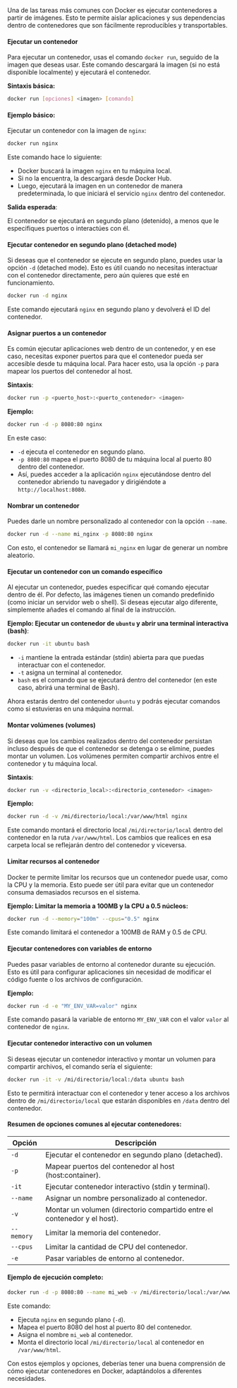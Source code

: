 
Una de las tareas más comunes con Docker es ejecutar contenedores a partir de imágenes. Esto te permite aislar aplicaciones y sus dependencias dentro de contenedores que son fácilmente reproducibles y transportables.

#### **Ejecutar un contenedor**

Para ejecutar un contenedor, usas el comando `docker run`, seguido de la imagen que deseas usar. Este comando descargará la imagen (si no está disponible localmente) y ejecutará el contenedor.

**Sintaxis básica:**

```bash
docker run [opciones] <imagen> [comando]
```

#### **Ejemplo básico:**

Ejecutar un contenedor con la imagen de `nginx`:

```bash
docker run nginx
```

Este comando hace lo siguiente:
- Docker buscará la imagen `nginx` en tu máquina local.
- Si no la encuentra, la descargará desde Docker Hub.
- Luego, ejecutará la imagen en un contenedor de manera predeterminada, lo que iniciará el servicio `nginx` dentro del contenedor.

**Salida esperada**:

El contenedor se ejecutará en segundo plano (detenido), a menos que le especifiques puertos o interactúes con él.

#### **Ejecutar contenedor en segundo plano (detached mode)**

Si deseas que el contenedor se ejecute en segundo plano, puedes usar la opción `-d` (detached mode). Esto es útil cuando no necesitas interactuar con el contenedor directamente, pero aún quieres que esté en funcionamiento.

```bash
docker run -d nginx
```

Este comando ejecutará `nginx` en segundo plano y devolverá el ID del contenedor.

#### **Asignar puertos a un contenedor**

Es común ejecutar aplicaciones web dentro de un contenedor, y en ese caso, necesitas exponer puertos para que el contenedor pueda ser accesible desde tu máquina local. Para hacer esto, usa la opción `-p` para mapear los puertos del contenedor al host.

**Sintaxis**:

```bash
docker run -p <puerto_host>:<puerto_contenedor> <imagen>
```

**Ejemplo:**

```bash
docker run -d -p 8080:80 nginx
```

En este caso:
- `-d` ejecuta el contenedor en segundo plano.
- `-p 8080:80` mapea el puerto 8080 de tu máquina local al puerto 80 dentro del contenedor.
- Así, puedes acceder a la aplicación `nginx` ejecutándose dentro del contenedor abriendo tu navegador y dirigiéndote a `http://localhost:8080`.

#### **Nombrar un contenedor**

Puedes darle un nombre personalizado al contenedor con la opción `--name`.

```bash
docker run -d --name mi_nginx -p 8080:80 nginx
```

Con esto, el contenedor se llamará `mi_nginx` en lugar de generar un nombre aleatorio.

#### **Ejecutar un contenedor con un comando específico**

Al ejecutar un contenedor, puedes especificar qué comando ejecutar dentro de él. Por defecto, las imágenes tienen un comando predefinido (como iniciar un servidor web o shell). Si deseas ejecutar algo diferente, simplemente añades el comando al final de la instrucción.

**Ejemplo: Ejecutar un contenedor de `ubuntu` y abrir una terminal interactiva (bash)**:

```bash
docker run -it ubuntu bash
```

- `-i` mantiene la entrada estándar (stdin) abierta para que puedas interactuar con el contenedor.
- `-t` asigna un terminal al contenedor.
- `bash` es el comando que se ejecutará dentro del contenedor (en este caso, abrirá una terminal de Bash).

Ahora estarás dentro del contenedor `ubuntu` y podrás ejecutar comandos como si estuvieras en una máquina normal.

#### **Montar volúmenes (volumes)**

Si deseas que los cambios realizados dentro del contenedor persistan incluso después de que el contenedor se detenga o se elimine, puedes montar un volumen. Los volúmenes permiten compartir archivos entre el contenedor y tu máquina local.

**Sintaxis**:

```bash
docker run -v <directorio_local>:<directorio_contenedor> <imagen>
```

**Ejemplo:**

```bash
docker run -d -v /mi/directorio/local:/var/www/html nginx
```

Este comando montará el directorio local `/mi/directorio/local` dentro del contenedor en la ruta `/var/www/html`. Los cambios que realices en esa carpeta local se reflejarán dentro del contenedor y viceversa.

#### **Limitar recursos al contenedor**

Docker te permite limitar los recursos que un contenedor puede usar, como la CPU y la memoria. Esto puede ser útil para evitar que un contenedor consuma demasiados recursos en el sistema.

**Ejemplo: Limitar la memoria a 100MB y la CPU a 0.5 núcleos:**

```bash
docker run -d --memory="100m" --cpus="0.5" nginx
```

Este comando limitará el contenedor a 100MB de RAM y 0.5 de CPU.

#### **Ejecutar contenedores con variables de entorno**

Puedes pasar variables de entorno al contenedor durante su ejecución. Esto es útil para configurar aplicaciones sin necesidad de modificar el código fuente o los archivos de configuración.

**Ejemplo:**

```bash
docker run -d -e "MY_ENV_VAR=valor" nginx
```

Este comando pasará la variable de entorno `MY_ENV_VAR` con el valor `valor` al contenedor de `nginx`.

#### **Ejecutar contenedor interactivo con un volumen**

Si deseas ejecutar un contenedor interactivo y montar un volumen para compartir archivos, el comando sería el siguiente:

```bash
docker run -it -v /mi/directorio/local:/data ubuntu bash
```

Esto te permitirá interactuar con el contenedor y tener acceso a los archivos dentro de `/mi/directorio/local` que estarán disponibles en `/data` dentro del contenedor.

#### **Resumen de opciones comunes al ejecutar contenedores:**

| Opción               | Descripción                                           |
|----------------------|-------------------------------------------------------|
| `-d`                 | Ejecutar el contenedor en segundo plano (detached).   |
| `-p`                 | Mapear puertos del contenedor al host (host:container).|
| `-it`                | Ejecutar contenedor interactivo (stdin y terminal).   |
| `--name`             | Asignar un nombre personalizado al contenedor.        |
| `-v`                 | Montar un volumen (directorio compartido entre el contenedor y el host).|
| `--memory`           | Limitar la memoria del contenedor.                    |
| `--cpus`             | Limitar la cantidad de CPU del contenedor.            |
| `-e`                 | Pasar variables de entorno al contenedor.             |

#### **Ejemplo de ejecución completo:**

```bash
docker run -d -p 8080:80 --name mi_web -v /mi/directorio/local:/var/www/html nginx
```

Este comando:
- Ejecuta `nginx` en segundo plano (`-d`).
- Mapea el puerto 8080 del host al puerto 80 del contenedor.
- Asigna el nombre `mi_web` al contenedor.
- Monta el directorio local `/mi/directorio/local` al contenedor en `/var/www/html`.

Con estos ejemplos y opciones, deberías tener una buena comprensión de cómo ejecutar contenedores en Docker, adaptándolos a diferentes necesidades.


